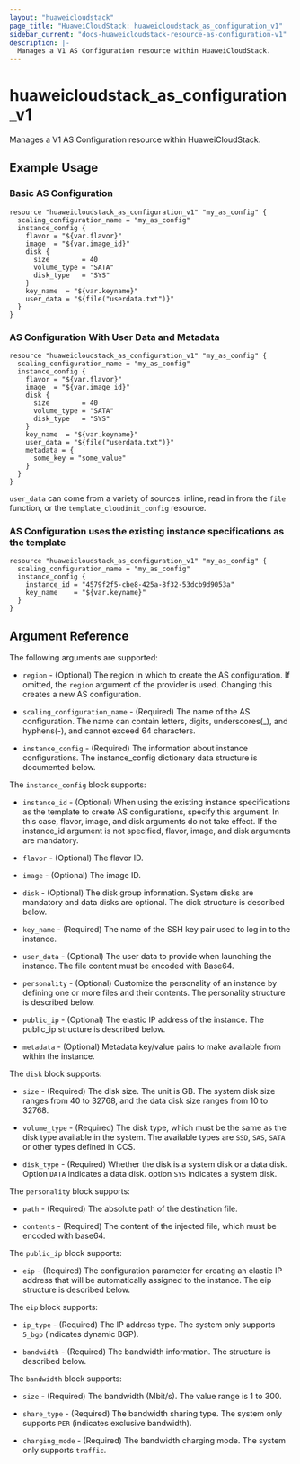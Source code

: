 ```yaml
---
layout: "huaweicloudstack"
page_title: "HuaweiCloudStack: huaweicloudstack_as_configuration_v1"
sidebar_current: "docs-huaweicloudstack-resource-as-configuration-v1"
description: |-
  Manages a V1 AS Configuration resource within HuaweiCloudStack.
---
```


# huaweicloudstack\_as\_configuration_v1

Manages a V1 AS Configuration resource within HuaweiCloudStack.

## Example Usage

### Basic AS Configuration

```hcl
resource "huaweicloudstack_as_configuration_v1" "my_as_config" {
  scaling_configuration_name = "my_as_config"
  instance_config {
    flavor = "${var.flavor}"
    image  = "${var.image_id}"
    disk {
      size        = 40
      volume_type = "SATA"
      disk_type   = "SYS"
    }
    key_name  = "${var.keyname}"
    user_data = "${file("userdata.txt")}"
  }
}
```

### AS Configuration With User Data and Metadata

```hcl
resource "huaweicloudstack_as_configuration_v1" "my_as_config" {
  scaling_configuration_name = "my_as_config"
  instance_config {
    flavor = "${var.flavor}"
    image  = "${var.image_id}"
    disk {
      size        = 40
      volume_type = "SATA"
      disk_type   = "SYS"
    }
    key_name  = "${var.keyname}"
    user_data = "${file("userdata.txt")}"
    metadata = {
      some_key = "some_value"
    }
  }
}
```

`user_data` can come from a variety of sources: inline, read in from the `file`
function, or the `template_cloudinit_config` resource.

### AS Configuration uses the existing instance specifications as the template

```hcl
resource "huaweicloudstack_as_configuration_v1" "my_as_config" {
  scaling_configuration_name = "my_as_config"
  instance_config {
    instance_id = "4579f2f5-cbe8-425a-8f32-53dcb9d9053a"
    key_name    = "${var.keyname}"
  }
}
```

## Argument Reference

The following arguments are supported:

* `region` - (Optional) The region in which to create the AS configuration. If
    omitted, the `region` argument of the provider is used. Changing this
    creates a new AS configuration.

* `scaling_configuration_name` - (Required) The name of the AS configuration. The name can contain letters,
    digits, underscores(_), and hyphens(-), and cannot exceed 64 characters.

* `instance_config` - (Required) The information about instance configurations. The instance_config
    dictionary data structure is documented below.

The `instance_config` block supports:

* `instance_id` - (Optional) When using the existing instance specifications as the template to
    create AS configurations, specify this argument. In this case, flavor, image,
    and disk arguments do not take effect. If the instance_id argument is not specified,
    flavor, image, and disk arguments are mandatory.

* `flavor` - (Optional) The flavor ID.

* `image` - (Optional) The image ID.

* `disk` - (Optional) The disk group information. System disks are mandatory and data disks are optional.
    The dick structure is described below.

* `key_name` - (Required) The name of the SSH key pair used to log in to the instance.

* `user_data` - (Optional) The user data to provide when launching the instance.
    The file content must be encoded with Base64.

* `personality` - (Optional) Customize the personality of an instance by
    defining one or more files and their contents. The personality structure
    is described below.

* `public_ip` - (Optional) The elastic IP address of the instance. The public_ip structure
    is described below.

* `metadata` - (Optional) Metadata key/value pairs to make available from
    within the instance.

The `disk` block supports:

* `size` - (Required) The disk size. The unit is GB. The system disk size ranges from 40 to 32768,
    and the data disk size ranges from 10 to 32768.

* `volume_type` - (Required) The disk type, which must be the same as the disk type available in the system.
    The available types are `SSD`, `SAS`, `SATA` or other types defined in CCS.

* `disk_type` - (Required) Whether the disk is a system disk or a data disk. Option `DATA` indicates
    a data disk. option `SYS` indicates a system disk.

The `personality` block supports:

* `path` - (Required) The absolute path of the destination file.

* `contents` - (Required) The content of the injected file, which must be encoded with base64.

The `public_ip` block supports:

* `eip` - (Required) The configuration parameter for creating an elastic IP address
    that will be automatically assigned to the instance. The eip structure is described below.

The `eip` block supports:

* `ip_type` - (Required) The IP address type. The system only supports `5_bgp` (indicates dynamic BGP).

* `bandwidth` - (Required) The bandwidth information. The structure is described below.


The `bandwidth` block supports:

* `size` - (Required) The bandwidth (Mbit/s). The value range is 1 to 300.

* `share_type` - (Required) The bandwidth sharing type. The system only supports `PER` (indicates exclusive bandwidth).

* `charging_mode` - (Required) The bandwidth charging mode. The system only supports `traffic`.
